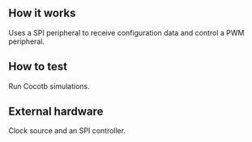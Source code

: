 ## How it works

Uses a SPI peripheral to receive configuration data and control a PWM peripheral.

## How to test

Run Cocotb simulations.

## External hardware

Clock source and an SPI controller.